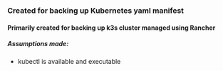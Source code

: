 ### Created for backing up Kubernetes yaml manifest

#### Primarily created for backing up k3s cluster managed using Rancher

##### Assumptions made:
- kubectl is available and executable
